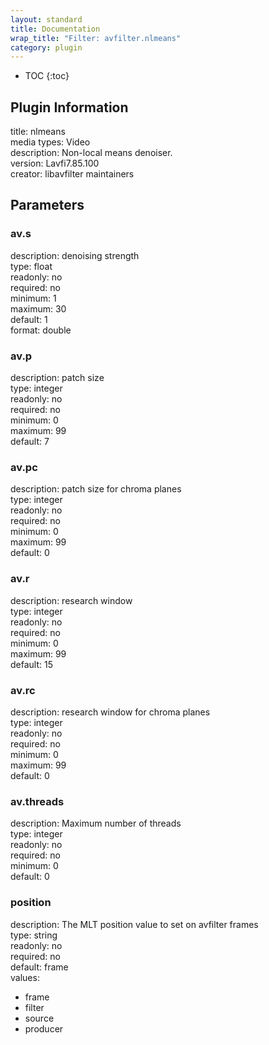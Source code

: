 ```yaml
---
layout: standard
title: Documentation
wrap_title: "Filter: avfilter.nlmeans"
category: plugin
---
```

* TOC
{:toc}

## Plugin Information

title: nlmeans  
media types:
Video  
description: Non-local means denoiser.  
version: Lavfi7.85.100  
creator: libavfilter maintainers  

## Parameters

### av.s

  
description:
denoising strength  
type: float  
readonly: no  
required: no  
minimum: 1  
maximum: 30  
default: 1  
format: double  

### av.p

  
description:
patch size  
type: integer  
readonly: no  
required: no  
minimum: 0  
maximum: 99  
default: 7  

### av.pc

  
description:
patch size for chroma planes  
type: integer  
readonly: no  
required: no  
minimum: 0  
maximum: 99  
default: 0  

### av.r

  
description:
research window  
type: integer  
readonly: no  
required: no  
minimum: 0  
maximum: 99  
default: 15  

### av.rc

  
description:
research window for chroma planes  
type: integer  
readonly: no  
required: no  
minimum: 0  
maximum: 99  
default: 0  

### av.threads

  
description:
Maximum number of threads  
type: integer  
readonly: no  
required: no  
minimum: 0  
default: 0  

### position

  
description:
The MLT position value to set on avfilter frames  
type: string  
readonly: no  
required: no  
default: frame  
values:  

* frame
* filter
* source
* producer

